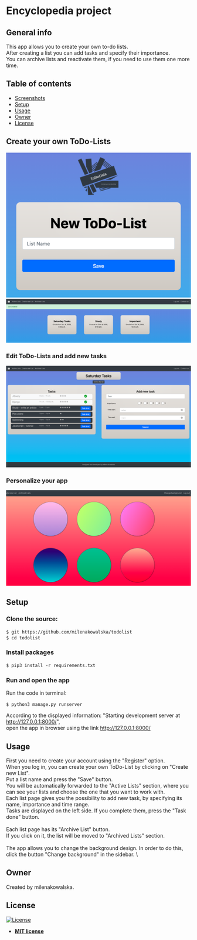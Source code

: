 # Encyclopedia project

## General info

This app allows you to create your own to-do lists. \
After creating a list you can add tasks and specify their importance. \
You can archive lists and reactivate them, if you need to use them one more time. 


## Table of contents
* [Screenshots](#screenshots)
* [Setup](#setup)
* [Usage](#usage)
* [Owner](#owner)
* [License](#license)

## Create your own ToDo-Lists
![Screenshot1](./img/Screenshot1.png)
![Screenshot2](./img/Screenshot2.png)

### Edit ToDo-Lists and add new tasks
![Screenshot3](./img/Screenshot3.png)

### Personalize your app
![Screenshot4](./img/Screenshot4.png)

## Setup
### Clone the source:

```shell
$ git https://github.com/milenakowalska/todolist
$ cd todolist
```
### Install packages

```shell
$ pip3 install -r requirements.txt
```
### Run and open the app

Run the code in terminal:

```shell
$ python3 manage.py runserver
```

According to the displayed information: "Starting development server at http://127.0.0.1:8000/",  \
open the app in browser using the link http://127.0.0.1:8000/

## Usage

First you need to create your account using the "Register" option. \
When you log in, you can create your own ToDo-List by clicking on "Create new List". \
Put a list name and press the "Save" button. \
You will be automatically forwarded to the "Active Lists" section, where you can see your lists and choose the one that you want to work with. \
Each list page gives you the possibility to add new task, by specifying its name, importance and time range. \
Tasks are displayed on the left side. If you complete them, press the "Task done" button. \
\
Each list page has its "Archive List" button. \
If you click on it, the list will be moved to "Archived Lists" section. \
\
The app allows you to change the background design. In order to do this, click the button "Change background" in the sidebar. \


## Owner
Created by milenakowalska.

## License
[![License](http://img.shields.io/:license-mit-blue.svg?style=flat-square)](http://badges.mit-license.org)

- **[MIT license](http://opensource.org/licenses/mit-license.php)**
